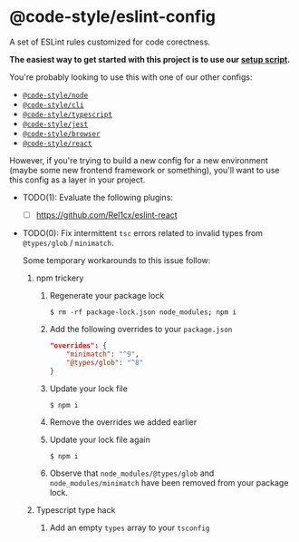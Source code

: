 # @code-style/eslint-config

A set of ESLint rules customized for code corectness.

**The easiest way to get started with this project is to use our [setup script](https://www.npmjs.com/package/@code-style/create-configs).**

You're probably looking to use this with one of our other configs:

-   [`@code-style/node`](../eslint-config-node/README.md)
-   [`@code-style/cli`](../eslint-config-cli/README.md)
-   [`@code-style/typescript`](../eslint-config-typescript/README.md)
-   [`@code-style/jest`](../eslint-config-jest/README.md)
-   [`@code-style/browser`](../eslint-config-browser/README.md)
-   [`@code-style/react`](../eslint-config-react/README.md)

However, if you're trying to build a new config for a new environment (maybe some new frontend framework or something), you'll want to use this config as a layer in your project.

-   TODO(1): Evaluate the following plugins:

    -   [ ] https://github.com/Rel1cx/eslint-react

-   TODO(0): Fix intermittent `tsc` errors related to invalid types from `@types/glob` / `minimatch`.

    Some temporary workarounds to this issue follow:

    1. npm trickery

        1. Regenerate your package lock

            `$ rm -rf package-lock.json node_modules; npm i`

        1. Add the following overrides to your `package.json`

            ```json
            "overrides": {
                "minimatch": "^9",
                "@types/glob": "^8"
            }
            ```

        1. Update your lock file

            `$ npm i`

        1. Remove the overrides we added earlier
        1. Update your lock file again

            `$ npm i`

        1. Observe that `node_modules/@types/glob` and `node_modules/minimatch` have been removed from your package lock.

    1. Typescript type hack
        1. Add an empty `types` array to your `tsconfig`
